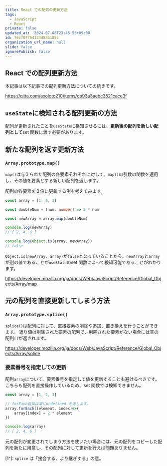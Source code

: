```yaml
---
title: React での配列の更新方法
tags:
  - JavaScript
  - React
private: false
updated_at: '2024-07-08T23:45:55+09:00'
id: 7ecf07764134d8aa185c
organization_url_name: null
slide: false
ignorePublish: false
---
```

## React での配列更新方法
本記事は以下記事での配列更新方法についての続きです。

https://qiita.com/axoloto210/items/cb93a3aebc3521cace3f

## `useState`に検知される配列更新の方法
配列が更新されたことを`useState`に検知させるには、**更新後の配列を新しい配列として**set 関数に渡す必要があります。

## 新たな配列を返す更新方法
### `Array.prototype.map()`
`map()`は与えられた配列の各要素それぞれに対して、`map()`の引数の関数を適用し、その値を要素とする新しい配列を返します。

配列の各要素を２倍に更新する例を考えてみます。
```ts
const array = [1, 2, 3]

const doubleNum = (num: number) => 2 * num

const newArray = array.map(doubleNum)

console.log(newArray)
// [ 2, 4, 6 ]

console.log(Object.is(array, newArray))
// false
```

`Object.is(newArray, array)`が`false`となっていることから、`newArray`と`array`が別の値であることが`useState`のset 関数によって検知可能であることがわかります。

https://developer.mozilla.org/ja/docs/Web/JavaScript/Reference/Global_Objects/Array/map

## 元の配列を直接更新してしまう方法
### `Array.prototype.splice()`
`splice()`は配列に対して、直接要素の削除や追加、置き換えを行うことができます。
返り値は削除された要素の配列で、削除された要素がない場合には空の配列`[]`が返されます。

https://developer.mozilla.org/ja/docs/Web/JavaScript/Reference/Global_Objects/Array/splice

### 要素番号を指定しての更新
配列`array`について、要素番号を指定して値を更新することも避けるべきです。
こちらも配列を直接操作しているため、set 関数では検知できません。
```ts
const array = [1, 2, 3]

// forEach自体は常にundefined を返します。
array.forEach((element, index)=>{
    array[index] = 2 * element
})

console.log(array)
// [ 2, 4, 6 ]
```

元の配列が変更されてしまう方法を使いたい場合には、元の配列をコピーした配列を新たに用意し、その配列に対して更新を行えば問題ありません。

[1^]: `splice` は「接合する、より継ぎする」の意。
